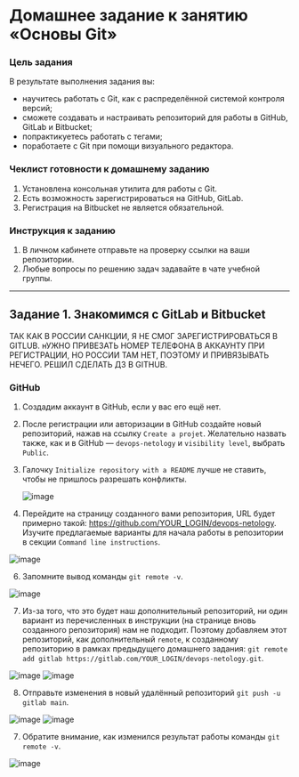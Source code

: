 # Домашнее задание к занятию «Основы Git»

### Цель задания

В результате выполнения задания вы:

* научитесь работать с Git, как с распределённой системой контроля версий; 
* сможете создавать и настраивать репозиторий для работы в GitHub, GitLab и Bitbucket; 
* попрактикуетесь работать с тегами;
* поработаете с Git при помощи визуального редактора.

### Чеклист готовности к домашнему заданию

1. Установлена консольная утилита для работы с Git.
2. Есть возможность зарегистрироваться на GitHub, GitLab.
3. Регистрация на Bitbucket не является обязательной. 


### Инструкция к заданию

1. В личном кабинете отправьте на проверку ссылки на ваши репозитории.
2. Любые вопросы по решению задач задавайте в чате учебной группы.

------

## Задание 1. Знакомимся с GitLab и Bitbucket 

ТАК КАК В РОССИИ САНКЦИИ, Я НЕ СМОГ ЗАРЕГИСТРИРОВАТЬСЯ В GITLUB. нУЖНО ПРИВЕЗАТЬ НОМЕР ТЕЛЕФОНА В АККАУНТУ ПРИ РЕГИСТРАЦИИ, НО РОССИИ ТАМ НЕТ, ПОЭТОМУ И ПРИВЯЗЫВАТЬ НЕЧЕГО. РЕШИЛ СДЕЛАТЬ ДЗ В GITHUB.  

### GitHub

1. Создадим аккаунт в GitHub, если у вас его ещё нет.
2. После регистрации или авторизации в GitHub создайте новый репозиторий, нажав на ссылку `Create a projet`. 
Желательно назвать также, как и в GitHub — `devops-netology` и `visibility level`, выбрать `Public`.
3. Галочку `Initialize repository with a README` лучше не ставить, чтобы не пришлось разрешать конфликты.
   
   ![image](https://github.com/bezymel/sysadm-homeworks/assets/129361495/c83187fb-de8a-4018-86b7-729b857037c0)
   
4. Перейдите на страницу созданного вами репозитория, URL будет примерно такой:
https://github.com/YOUR_LOGIN/devops-netology. Изучите предлагаемые варианты для начала работы в репозитории в секции
`Command line instructions`.

![image](https://github.com/bezymel/sysadm-homeworks/assets/129361495/8656e5ee-68e6-438e-af9d-dec4b0b8577e)

6. Запомните вывод команды `git remote -v`.
   
 ![image](https://github.com/bezymel/sysadm-homeworks/assets/129361495/944274a0-a377-4073-9027-4502c026c00d)

7. Из-за того, что это будет наш дополнительный репозиторий, ни один вариант из перечисленных в инструкции (на странице 
вновь созданного репозитория) нам не подходит. Поэтому добавляем этот репозиторий, как дополнительный `remote`, к созданному
репозиторию в рамках предыдущего домашнего задания:
`git remote add gitlab https://gitlab.com/YOUR_LOGIN/devops-netology.git`.

![image](https://github.com/bezymel/sysadm-homeworks/assets/129361495/b7f78012-071e-4914-acab-7b7170c27af9)
![image](https://github.com/bezymel/sysadm-homeworks/assets/129361495/4893097c-504c-412f-959d-ac781e6f9237)

8. Отправьте изменения в новый удалённый репозиторий `git push -u gitlab main`.

![image](https://github.com/bezymel/sysadm-homeworks/assets/129361495/0b7978de-a610-438b-8124-499ced026545)
![image](https://github.com/bezymel/sysadm-homeworks/assets/129361495/1eeb433b-5a68-4d8f-8deb-1de8e6cefa37)

7. Обратите внимание, как изменился результат работы команды `git remote -v`.

![image](https://github.com/bezymel/sysadm-homeworks/assets/129361495/cb10a513-bf33-454f-8976-dd932093cb7b)

